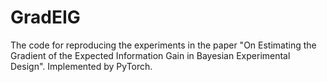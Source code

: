 # GradEIG
The code for reproducing the experiments in the paper "On Estimating the Gradient of the Expected Information Gain in Bayesian Experimental Design".
Implemented by PyTorch.
